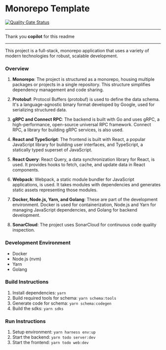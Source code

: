 # Monorepo Template

[![Quality Gate Status](https://sonarcloud.io/api/project_badges/measure?project=viqueen_monorepo-template&metric=alert_status)](https://sonarcloud.io/summary/new_code?id=viqueen_monorepo-template)

---

Thank you **copilot** for this readme

---

This project is a full-stack, monorepo application that uses a variety of modern technologies for robust, scalable development.

### Overview

1. **Monorepo**: The project is structured as a monorepo, housing multiple packages or projects in a single repository. This structure simplifies dependency management and code sharing.

2. **Protobuf**: Protocol Buffers (protobuf) is used to define the data schema. It's a language-agnostic binary format developed by Google, used for serializing structured data.

3. **gRPC and Connect RPC**: The backend is built with Go and uses gRPC, a high-performance, open-source universal RPC framework. Connect RPC, a library for building gRPC services, is also used.

4. **React and TypeScript**: The frontend is built with React, a popular JavaScript library for building user interfaces, and TypeScript, a statically typed superset of JavaScript.

5. **React Query**: React Query, a data synchronization library for React, is used. It provides hooks to fetch, cache, and update data in React components.

6. **Webpack**: Webpack, a static module bundler for JavaScript applications, is used. It takes modules with dependencies and generates static assets representing those modules.

7. **Docker, Node.js, Yarn, and Golang**: These are part of the development environment. Docker is used for containerization, Node.js and Yarn for managing JavaScript dependencies, and Golang for backend development.

8. **SonarCloud**: The project uses SonarCloud for continuous code quality inspection.

### Development Environment

- Docker
- Node.js (nvm)
- Yarn
- Golang

### Build Instructions

1. Install dependencies: `yarn`
2. Build required tools for schema: `yarn schema:tools`
3. Generate code for schema: `yarn schema:codegen`
4. Build the sdks: `yarn sdks`

### Run Instructions

1. Setup environment: `yarn harness env:up`
2. Start the backend: `yarn todo server:dev`
3. Start the frontend: `yarn todo web:dev`
